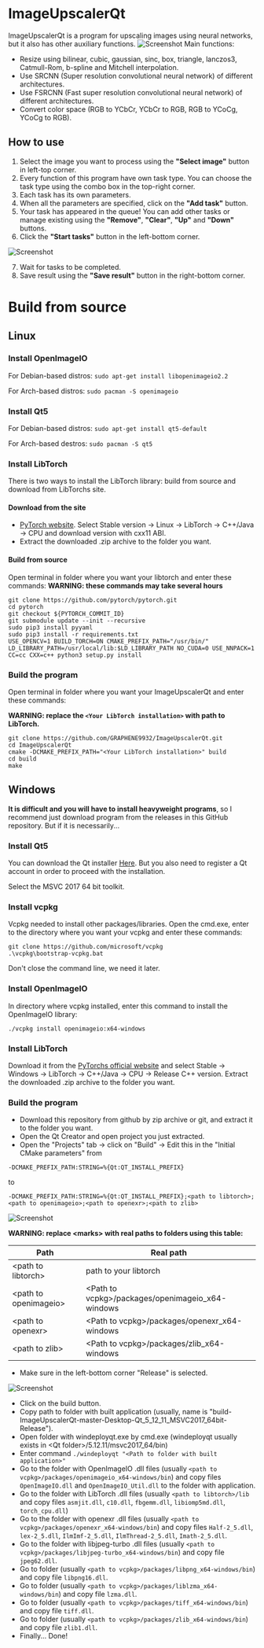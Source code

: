# ImageUpscalerQt

ImageUpscalerQt is a program for upscaling images using neural networks, but it also has other auxiliary functions.
![Screenshot](https://i.imgur.com/Km588DX.png)
Main functions:

* Resize using bilinear, cubic, gaussian, sinc, box, triangle, lanczos3, Catmull-Rom, b-spline and Mitchell interpolation.
* Use SRCNN (Super resolution convolutional neural network) of different architectures.
* Use FSRCNN (Fast super resolution convolutional neural network) of different architectures.
* Convert color space (RGB to YCbCr, YCbCr to RGB, RGB to YCoCg, YCoCg to RGB).

## How to use
1. Select the image you want to process using the **"Select image"** button in left-top corner.
2. Every function of this program have own task type. You can choose the task type using the combo box in the top-right corner.
3. Each task has its own parameters.
4. When all the parameters are specified, click on the **"Add task"** button.
5. Your task has appeared in the queue! You can add other tasks or manage existing using the **"Remove"**, **"Clear"**, **"Up"** and **"Down"** buttons.
6. Click the **"Start tasks"** button in the left-bottom corner.

![Screenshot](https://i.imgur.com/L1Wj66f.png)

7. Wait for tasks to be completed.
8. Save result using the **"Save result"** button in the right-bottom corner.

# Build from source
## Linux
### Install OpenImageIO
For Debian-based distros: `sudo apt-get install libopenimageio2.2`

For Arch-based distros: `sudo pacman -S openimageio`
### Install Qt5
For Debian-based distros: `sudo apt-get install qt5-default`

For Arch-based destros: `sudo pacman -S qt5`
### Install LibTorch
There is two ways to install the LibTorch library: build from source and download from LibTorchs site.
#### Download from the site
* [PyTorch website](https://pytorch.org/get-started/locally/). Select Stable version -> Linux -> LibTorch -> C++/Java -> CPU and download version with cxx11 ABI.
* Extract the downloaded .zip archive to the folder you want.
#### Build from source
Open terminal in folder where you want your libtorch and enter these commands:
**WARNING: these commands may take several hours** 
```
git clone https://github.com/pytorch/pytorch.git
cd pytorch
git checkout ${PYTORCH_COMMIT_ID}
git submodule update --init --recursive
sudo pip3 install pyyaml
sudo pip3 install -r requirements.txt
USE_OPENCV=1 BUILD_TORCH=ON CMAKE_PREFIX_PATH="/usr/bin/" LD_LIBRARY_PATH=/usr/local/lib:$LD_LIBRARY_PATH NO_CUDA=0 USE_NNPACK=1 CC=cc CXX=c++ python3 setup.py install
```
### Build the program
Open terminal in folder where you want your ImageUpscalerQt and enter these commands:

**WARNING: replace the `<Your LibTorch installation>` with path to LibTorch.**
```
git clone https://github.com/GRAPHENE9932/ImageUpscalerQt.git
cd ImageUpscalerQt
cmake -DCMAKE_PREFIX_PATH="<Your LibTorch installation>" build
cd build
make
```

## Windows
**It is difficult and you will have to install heavyweight programs**, so I recommend just download program from the releases in this GitHub repository. But if it is necessarily...
### Install Qt5
You can download the Qt installer [Here](https://www.qt.io/download-open-source). But you also need to register a Qt account in order to proceed with the installation.

Select the MSVC 2017 64 bit toolkit.
### Install vcpkg
Vcpkg needed to install other packages/libraries.
Open the cmd.exe, enter to the directory where you want your vcpkg and enter these commands:
```
git clone https://github.com/microsoft/vcpkg
.\vcpkg\bootstrap-vcpkg.bat
```
Don't close the command line, we need it later.
### Install OpenImageIO
In directory where vcpkg installed, enter this command to install the OpenImageIO library:
```
./vcpkg install openimageio:x64-windows
```
### Install LibTorch
Download it from the [PyTorchs official website](https://pytorch.org/get-started/locally/) and select Stable -> Windows -> LibTorch -> C++/Java -> CPU -> Release C++ version. Extract the downloaded .zip archive to the folder you want.
### Build the program
* Download this repository from github by zip archive or git, and extract it to the folder you want.
* Open the Qt Creator and open project you just extracted.
* Open the "Projects" tab -> click on "Build" -> Edit this in the "Initial CMake parameters"
from
```
-DCMAKE_PREFIX_PATH:STRING=%{Qt:QT_INSTALL_PREFIX}
```
to
```
-DCMAKE_PREFIX_PATH:STRING=%{Qt:QT_INSTALL_PREFIX};<path to libtorch>;<path to openimageio>;<path to openexr>;<path to zlib>
```
![Screenshot](https://i.imgur.com/OrARcD9.png)

**WARNING: replace \<marks\> with real paths to folders using this table:**

|Path|Real path|
|----|---------|
|\<path to libtorch\>|path to your libtorch|
|\<path to openimageio\>|\<Path to vcpkg\>/packages/openimageio_x64-windows|
|\<path to openexr\>|\<Path to vcpkg\>/packages/openexr_x64-windows|
|\<path to zlib\>|\<Path to vcpkg\>/packages/zlib_x64-windows|

* Make sure in the left-bottom corner "Release" is selected.

![Screenshot](https://i.imgur.com/HdVLbaS.png)
* Click on the build button.
* Copy path to folder with built application (usually, name is "build-ImageUpscalerQt-master-Desktop-Qt_5_12_11_MSVC2017_64bit-Release").
* Open folder with windeployqt.exe by cmd.exe (windeployqt usually exists in \<Qt folder\>/5.12.11/msvc2017_64/bin)
* Enter command `./windeployqt "<Path to folder with built application>"`
* Go to the folder with OpenImageIO .dll files (usually `<path to vcpkg>/packages/openimageio_x64-windows/bin`) and copy files `OpenImageIO.dll` and `OpenImageIO_Util.dll` to the folder with application.
* Go to the folder with LibTorch .dll files (usually `<path to libtorch>/lib` and copy files `asmjit.dll`, `c10.dll`, `fbgemm.dll`, `libiomp5md.dll`, `torch_cpu.dll`)
* Go to the folder with openexr .dll files (usually `<path to vcpkg>/packages/openexr_x64-windows/bin`) and copy files `Half-2_5.dll`, `lex-2_5.dll`, `IlmImf-2_5.dll`, `IlmThread-2_5.dll`, `Imath-2_5.dll`.
* Go to the folder with libjpeg-turbo .dll files (usually `<path to vcpkg>/packages/libjpeg-turbo_x64-windows/bin`) and copy file `jpeg62.dll`.
* Go to folder (usually `<path to vcpkg>/packages/libpng_x64-windows/bin`) and copy file `libpng16.dll`.
* Go to folder (usually `<path to vcpkg>/packages/liblzma_x64-windows/bin`) and copy file `lzma.dll`.
* Go to folder (usually `<path to vcpkg>/packages/tiff_x64-windows/bin`) and copy file `tiff.dll`.
* Go to folder (usually `<path to vcpkg>/packages/zlib_x64-windows/bin`) and copy file `zlib1.dll`.
* Finally... Done!